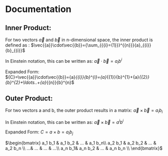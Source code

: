 # Documentation
## Inner Product:

For two vectors $\vec{{a}}$ and $\vec{{b}}$ in n-dimensional space, the inner product is defined as :
$\vec{{a}}\cdot\vec{{b}}={\sum_{{{i}={1}}}^{{n}}}{a}_{{i}}{b}_{{i}}$

In Einstein notation, this can be written as:
$\vec{{a}}\cdot\vec{{b}}={a}_{{i}}{b}^{i}$

Expanded Form:  
$\{C}=\vec{{a}}\cdot\vec{{b}}={a}_{{i}}{b}^{i}={a}_{{1}}{b}^{1}+{a}_{{2}}{b}^{2}+\ldots..+{a}_{{n}}{b}^{n}$

## Outer Product: 

For two vectors a and b, the outer product results in a matrix:
$\vec{{a}}\times\vec{{b}}={a}_{{i}}{b}_{{i}}$

In Einstein notation, this can be written as:
$\vec{{a}}\times\vec{{b}}={a}^{i}{b}^{i}$

Expanded Form:
$C = a \times b = a_i b_j$

$\begin{bmatrix}
 a_1 b_1 & a_1 b_2  & ... & a_1 b_n\\
 a_2 b_1 & a_2 b_2 & ...  & a_2 b_n \\
 ...& ... & ... &  ...\\
 a_n b_1& a_n b_2 & ... & a_n b_n \\
\end{bmatrix}$

